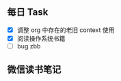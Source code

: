 ## 每日 Task
- [x] 调整 org 中存在的老旧 context 使用
- [x] 阅读操作系统书籍
- [ ] bug zbb

## 微信读书笔记
<!-- start of weread -->
<!-- end of weread -->